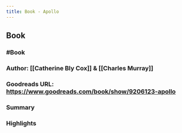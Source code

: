 ```yaml
---
title: Book - Apollo
---
```


## **Book**
### #Book
### Author: [[Catherine Bly Cox]] & [[Charles Murray]]
### Goodreads URL: https://www.goodreads.com/book/show/9206123-apollo
### Summary
### Highlights
